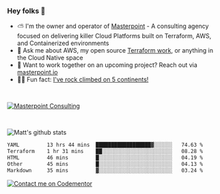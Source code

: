 

### Hey folks 👋



- ⛅️ I'm the owner and operator of [Masterpoint](https://masterpoint.io) - A consulting agency focused on delivering killer Cloud Platforms built on Terraform, AWS, and Containerized environments
- 💬 Ask me about AWS, my open source [Terraform work](https://github.com/masterpointio?q=terraform&type=&language=hcl), or anything in the Cloud Native space
- 🔨 Want to work together on an upcoming project? Reach out via [masterpoint.io](https://masterpoint.io)
- 🧗‍♂️ Fun fact: [I've rock climbed on 5 continents!](https://www.rockandice.com/videos/weekend-whippers/weekend-whipper-gunning-for-it-on-south-six-shooter/)

<br>


[![Masterpoint Consulting](https://masterpoint-public.s3.us-west-2.amazonaws.com/Logo-medium.png)](https://masterpoint.io)

<br>

![Matt's github stats](https://github-readme-stats.vercel.app/api?username=Gowiem&count_private=true&theme=cobalt&show_icons=true)

<!--START_SECTION:waka-->

```txt
YAML         13 hrs 44 mins  ██████████████████▓░░░░░░   74.63 %
Terraform    1 hr 31 mins    ██░░░░░░░░░░░░░░░░░░░░░░░   08.28 %
HTML         46 mins         █░░░░░░░░░░░░░░░░░░░░░░░░   04.19 %
Other        45 mins         █░░░░░░░░░░░░░░░░░░░░░░░░   04.13 %
Markdown     35 mins         ▓░░░░░░░░░░░░░░░░░░░░░░░░   03.24 %
```

<!--END_SECTION:waka-->

[![Contact me on Codementor](https://www.codementor.io/m-badges/gowiem/find-me-on-cm-b.svg)](https://www.codementor.io/@gowiem?refer=badge)
